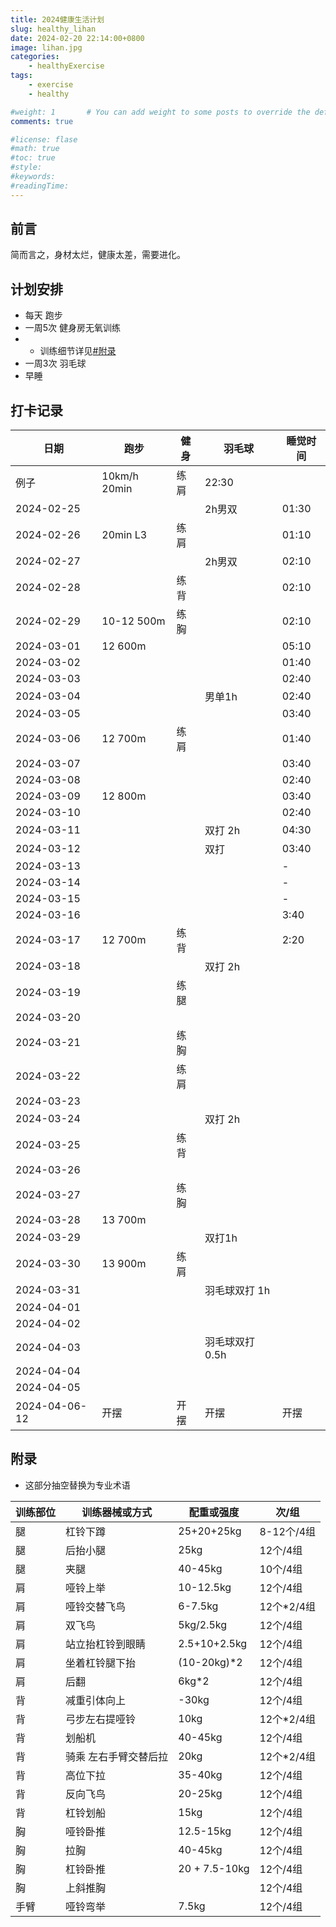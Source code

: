 ```yaml
---
title: 2024健康生活计划
slug: healthy_lihan
date: 2024-02-20 22:14:00+0800
image: lihan.jpg
categories:
    - healthyExercise
tags:
    - exercise
    - healthy

#weight: 1       # You can add weight to some posts to override the default sorting (date descending)
comments: true

#license: flase
#math: true
#toc: true
#style: 
#keywords:
#readingTime:
---
```


## 前言

简而言之，身材太烂，健康太差，需要进化。

## 计划安排

- 每天 跑步
- 一周5次 健身房无氧训练
- - 训练细节详见[#附录](#附录)
- 一周3次 羽毛球
- 早睡

## 打卡记录

| 日期 | 跑步 | 健身 | 羽毛球 | 睡觉时间 |
| --- | --- | --- | --- | --- |
| 例子 | 10km/h 20min | 练肩 | 22:30 |
| 2024-02-25 |  |  | 2h男双 | 01:30 |
| 2024-02-26 | 20min L3 | 练肩 |  | 01:10 |
| 2024-02-27 |  |  | 2h男双 | 02:10 |
| 2024-02-28 |  | 练背 |  | 02:10 |
| 2024-02-29 | 10-12 500m | 练胸 |  | 02:10 |
| 2024-03-01 | 12 600m |  |  | 05:10 |
| 2024-03-02 |  |  |  | 01:40 |
| 2024-03-03 |  |  |  | 02:40 |
| 2024-03-04 |  |  | 男单1h | 02:40 |
| 2024-03-05 |  |  |  | 03:40 |
| 2024-03-06 | 12 700m | 练肩 |  | 01:40 |
| 2024-03-07 |  |  |  | 03:40 |
| 2024-03-08 |  |  |  | 02:40 |
| 2024-03-09 | 12 800m |  |  | 03:40 |
| 2024-03-10 |  |  |  | 02:40 |
| 2024-03-11 |  |  | 双打 2h | 04:30 |
| 2024-03-12 |  |  | 双打 | 03:40 |
| 2024-03-13 |  |  |  | - |
| 2024-03-14 |  |  |  | - |
| 2024-03-15 |  |  |  | - |
| 2024-03-16 |  |  |  | 3:40 |
| 2024-03-17 | 12 700m | 练背 |  | 2:20 |
| 2024-03-18 |  |  | 双打 2h |  |
| 2024-03-19 |  | 练腿 |  |  |
| 2024-03-20 |  |  |  |  |
| 2024-03-21 |  | 练胸 |  |  |
| 2024-03-22 |  | 练肩 |  |  |
| 2024-03-23 |  |  |  |  |
| 2024-03-24 |  |  | 双打 2h |  |
| 2024-03-25 |  | 练背 |  |  |
| 2024-03-26 |  |  |  |  |
| 2024-03-27 |  | 练胸 |  |  |
| 2024-03-28 | 13 700m |  |  |  |
| 2024-03-29 |  |  | 双打1h |  |
| 2024-03-30 | 13 900m | 练肩 |  |  |
| 2024-03-31 |  |  | 羽毛球双打 1h |  |
| 2024-04-01 |  |  |  |  |
| 2024-04-02 |  |  |  |  |
| 2024-04-03 |  |  | 羽毛球双打 0.5h |  |
| 2024-04-04 |  |  |  |  |
| 2024-04-05 |  |  |  |  |
| 2024-04-06-12 | 开摆 | 开摆 | 开摆 | 开摆 |



## 附录

- 这部分抽空替换为专业术语

| 训练部位 | 训练器械或方式 | 配重或强度 | 次/组 |
| --- | --- | --- | --- |
| 腿 | 杠铃下蹲 | 25+20+25kg | 8-12个/4组 |
| 腿 | 后抬小腿 | 25kg | 12个/4组 |
| 腿 | 夹腿 | 40-45kg | 10个/4组 |
| 肩 | 哑铃上举 | 10-12.5kg | 12个/4组 |
| 肩 | 哑铃交替飞鸟 | 6-7.5kg | 12个*2/4组 |
| 肩 | 双飞鸟 | 5kg/2.5kg | 12个/4组 |
| 肩 | 站立抬杠铃到眼睛 | 2.5+10+2.5kg | 12个/4组 |
| 肩 | 坐着杠铃腿下抬 | (10-20kg)*2 | 12个/4组 |
| 肩 | 后翻 | 6kg*2 | 12个/4组 |
| 背 | 减重引体向上 | -30kg | 12个/4组 |
| 背 | 弓步左右提哑铃 | 10kg | 12个*2/4组 |
| 背 | 划船机 | 40-45kg | 12个/4组 |
| 背 | 骑乘 左右手臂交替后拉 | 20kg | 12个*2/4组 |
| 背 | 高位下拉 | 35-40kg | 12个/4组 |
| 背 | 反向飞鸟 | 20-25kg | 12个/4组 |
| 背 | 杠铃划船 | 15kg | 12个/4组 |
| 胸 | 哑铃卧推 | 12.5-15kg | 12个/4组 |
| 胸 | 拉胸 | 40-45kg | 12个/4组 |
| 胸 | 杠铃卧推 | 20 + 7.5-10kg | 12个/4组 |
| 胸 | 上斜推胸 |  | 12个/4组 |
| 手臂 | 哑铃弯举 | 7.5kg | 12个/4组 |








